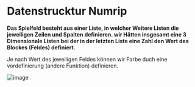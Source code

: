 
# **Datenstrucktur Numrip**


**Das Spielfeld besteht aus einer Liste, in welcher Weitere Listen die
jeweiligen Zeilen und Spalten definieren.
wir Hätten insgesamt eine 3 Dimensionale Listen bei der in der letzten Liste eine 
Zahl den Wert des Blockes (Feldes) definiert.**

Je nach Wert des jeweiligen Feldes können wir Farbe duch eine vordefinierung
(andere Funktion) definieren.

![image](images/Datenstsrucktur.jpg)



















